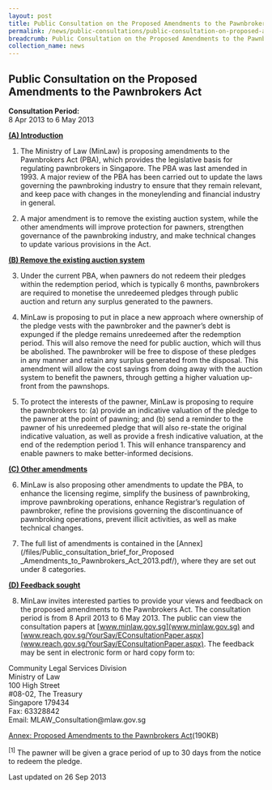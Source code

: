 ```yaml
---
layout: post
title: Public Consultation on the Proposed Amendments to the Pawnbrokers Act
permalink: /news/public-consultations/public-consultation-on-proposed-amendments-to-pawnbrokers-act-2013/
breadcrumb: Public Consultation on the Proposed Amendments to the Pawnbrokers Act
collection_name: news
---
```


Public Consultation on the Proposed Amendments to the Pawnbrokers Act
---

**Consultation Period:**  
8 Apr 2013 to 6 May 2013


<b><u>(A) Introduction</u></b>

1. The Ministry of Law (MinLaw) is proposing amendments to the Pawnbrokers Act (PBA), which provides the legislative basis for regulating pawnbrokers in Singapore. The PBA was last amended in 1993. A major review of the PBA has been carried out to update the laws governing the pawnbroking industry to ensure that they remain relevant, and keep pace with changes in the moneylending and financial industry in general.

2. A major amendment is to remove the existing auction system, while the other amendments will improve protection for pawners, strengthen governance of the pawnbroking industry, and make technical changes to update various provisions in the Act.

<b><u>(B) Remove the existing auction system</u></b>

3. Under the current PBA, when pawners do not redeem their pledges within the redemption period, which is typically 6 months, pawnbrokers are required to monetise the unredeemed pledges through public auction and return any surplus generated to the pawners.

4. MinLaw is proposing to put in place a new approach where ownership of the pledge vests with the pawnbroker and the pawner’s debt is expunged if the pledge remains unredeemed after the redemption period. This will also remove the need for public auction, which will thus be abolished.  The pawnbroker will be free to dispose of these pledges in any manner and retain any surplus generated from the disposal. This amendment will allow the cost savings from doing away with the auction system to benefit the pawners, through getting a higher valuation up-front from the pawnshops.

5. To protect the interests of the pawner, MinLaw is proposing to require the pawnbrokers to: (a) provide an indicative valuation of the pledge to the pawner at the point of pawning; and (b) send a reminder to the pawner of his unredeemed pledge that will also re-state the original indicative valuation, as well as provide a fresh indicative valuation, at the end of the redemption period 1. This will enhance transparency and enable pawners to make better-informed decisions.

<b><u>(C) Other amendments</u></b>

6. MinLaw is also proposing other amendments to update the PBA, to enhance the licensing regime, simplify the business of pawnbroking, improve pawnbroking operations, enhance Registrar’s regulation of pawnbroker, refine the provisions governing the discontinuance of pawnbroking operations, prevent illicit activities, as well as make technical changes. 

7. The full list of amendments is contained in the [Annex](/files/Public_consultation_brief_for_Proposed _Amendments_to_Pawnbrokers_Act_2013.pdf/), where they are set out under 8 categories.

<b><u>(D) Feedback sought</u></b>

8. MinLaw invites interested parties to provide your views and feedback on the proposed amendments to the Pawnbrokers Act. The consultation period is from 8 April 2013 to 6 May 2013. The public can view the consultation papers at [www.minlaw.gov.sg](www.minlaw.gov.sg) and [www.reach.gov.sg/YourSay/EConsultationPaper.aspx](www.reach.gov.sg/YourSay/EConsultationPaper.aspx). The feedback may be sent in electronic form or hard copy form to:

<p class="address-centered">
  Community Legal Services Division<br>
  Ministry of Law<br>
  100 High Street<br>
  #08-02, The Treasury<br>
  Singapore 179434<br>
  Fax: 63328842<br>
  Email: MLAW_Consultation@mlaw.gov.sg
</p>

[Annex: Proposed Amendments to the Pawnbrokers Act](/files/PublicconsultationbriefforProposedAmendmentstoPawnbrokersAct2013.pdf/)(190KB)

<sup>[1]</sup> The pawner will be given a grace period of up to 30 days from the notice to redeem the pledge.

<p class="right-side-updated">Last updated on 26 Sep 2013</p>
